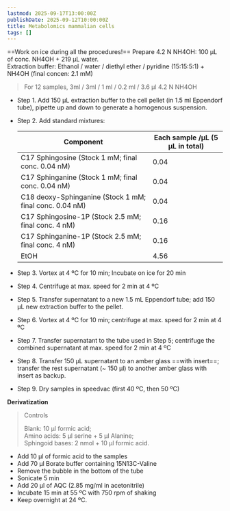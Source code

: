 ```yaml
---
lastmod: 2025-09-17T13:00:00Z
publishDate: 2025-09-12T10:00:00Z
title: Metabolomics mammalian cells
tags: []
---
```


==Work on ice during all the procedures!==
Prepare 4.2 N NH4OH: 100 μL of conc. NH4OH + 219 μL water.  
Extraction buffer: Ethanol / water / diethyl ether / pyridine (15:15:5:1) + NH4OH (final concen: 2.1 mM)  
> For 12 samples, 3ml / 3ml / 1 ml / 0.2 ml / 3.6 μl 4.2 N NH4OH  

* Step 1. Add 150 μL extraction buffer to the cell pellet (in 1.5 ml Eppendorf tube), pipette up and down to generate a homogenous suspension.
* Step 2. Add standard mixtures:  

    | Component                                               | Each sample /μL (5 μL in total) |
    | ------------------------------------------------------- | ------------------------------- |
    | C17 Sphingosine (Stock 1 mM; final conc. 0.04 nM)       | 0.04                            |
    | C17 Sphinganine (Stock 1 mM; final conc. 0.04 nM)       | 0.04                            |
    | C18 deoxy-Sphinganine (Stock 1 mM; final conc. 0.04 nM) | 0.04                            |
    | C17 Sphingosine-1P (Stock 2.5 mM; final conc. 4 nM)     | 0.16                            |
    | C17 Sphinganine-1P (Stock 2.5 mM; final conc. 4 nM)     | 0.16                            |
    | EtOH                                                    | 4.56                            |

* Step 3. Vortex at 4 ºC for 10 min; Incubate on ice for 20 min
* Step 4. Centrifuge at max. speed for 2 min at 4 ºC
* Step 5. Transfer supernatant to a new 1.5 mL Eppendorf tube; add 150 μL new extraction buffer to the pellet.
* Step 6. Vortex at 4 ºC for 10 min; centrifuge at max. speed for 2 min at 4 ºC
* Step 7. Transfer supernatant to the tube used in Step 5; centrifuge the combined supernatant at max. speed for 2 min at 4 ºC
* Step 8. Transfer 150 μL supernatant to an amber glass ==with insert==; transfer the rest supernatant (~ 150 μl) to another amber glass with insert as backup.
* Step 9. Dry samples in speedvac (first 40 ºC, then 50 ºC)

**Derivatization**  
> Controls  
> 
> Blank: 10 μl formic acid;  
> Amino acids: 5 μl serine + 5 μl Alanine;  
> Sphingoid bases: 2 nmol + 10 μl formic acid.  

* Add 10 μl of formic acid to the samples
* Add 70 μl Borate buffer containing 15N13C-Valine
* Remove the bubble in the bottom of the tube
* Sonicate 5 min
* Add 20 μl of AQC (2.85 mg/ml in acetonitrile)
* Incubate 15 min at 55 ºC with 750 rpm of shaking
* Keep overnight at 24 ºC.
